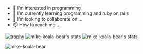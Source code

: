 - 👀 I’m interested in programming
- 🌱 I’m currently learning programming and ruby on rails 
- 💞️ I’m looking to collaborate on ...
- 📫 How to reach me ...

[![trophy](https://github-profile-trophy.vercel.app/?username=mike-koala-bear&theme=onedark)](https://github.com/mike-koala-bear/github-profile-trophy)
![mike-koala-bear's stats](https://github-readme-stats.vercel.app/api?username=mike-koala-bear&show_icons=true&theme=radical)
![mike-koala-bear's stats](https://github-readme-stats.vercel.app/api/top-langs?username=mike-koala-bear&show_icons=true&locale=en&layout=compact&theme=great-gatsby)

<p><img align="center" src="https://github-readme-streak-stats.herokuapp.com/?user=mike-koala-bear&" alt="mike-koala-bear" /></p>


<!---
mike-koala-bear/mike-koala-bear is a ✨ special ✨ repository because its `README.md` (this file) appears on your GitHub profile.
You can click the Preview link to take a look at your changes.
--->
